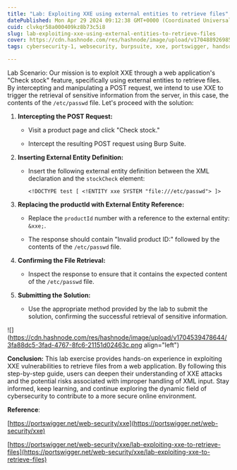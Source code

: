 ```yaml
---
title: "Lab: Exploiting XXE using external entities to retrieve files"
datePublished: Mon Apr 29 2024 09:12:38 GMT+0000 (Coordinated Universal Time)
cuid: clvkqr58a000409kz8b73c5i8
slug: lab-exploiting-xxe-using-external-entities-to-retrieve-files
cover: https://cdn.hashnode.com/res/hashnode/image/upload/v1704889269853/10b04349-ab3e-4de1-8dfd-a5c1d5191b77.png
tags: cybersecurity-1, websecurity, burpsuite, xxe, portswigger, handson, burp-suite

---
```


Lab Scenario: Our mission is to exploit XXE through a web application's "Check stock" feature, specifically using external entities to retrieve files. By intercepting and manipulating a POST request, we intend to use XXE to trigger the retrieval of sensitive information from the server, in this case, the contents of the `/etc/passwd` file. Let's proceed with the solution:

1. **Intercepting the POST Request:**
    
    * Visit a product page and click "Check stock."
        
    * Intercept the resulting POST request using Burp Suite.
        
2. **Inserting External Entity Definition:**
    
    * Insert the following external entity definition between the XML declaration and the `stockCheck` element:
        
        ```plaintext
        <!DOCTYPE test [ <!ENTITY xxe SYSTEM "file:///etc/passwd"> ]>
        ```
        
3. **Replacing the productId with External Entity Reference:**
    
    * Replace the `productId` number with a reference to the external entity: `&xxe;`.
        
    * The response should contain "Invalid product ID:" followed by the contents of the `/etc/passwd` file.
        
4. **Confirming the File Retrieval:**
    
    * Inspect the response to ensure that it contains the expected content of the `/etc/passwd` file.
        
5. **Submitting the Solution:**
    
    * Use the appropriate method provided by the lab to submit the solution, confirming the successful retrieval of sensitive information.
        

![](https://cdn.hashnode.com/res/hashnode/image/upload/v1704539478644/3fa88dc5-3fad-4767-8fc6-21151d02463c.png align="left")

**Conclusion:** This lab exercise provides hands-on experience in exploiting XXE vulnerabilities to retrieve files from a web application. By following this step-by-step guide, users can deepen their understanding of XXE attacks and the potential risks associated with improper handling of XML input. Stay informed, keep learning, and continue exploring the dynamic field of cybersecurity to contribute to a more secure online environment.

**Reference**:

[https://portswigger.net/web-security/xxe](https://portswigger.net/web-security/xxe)

[https://portswigger.net/web-security/xxe/lab-exploiting-xxe-to-retrieve-files](https://portswigger.net/web-security/xxe/lab-exploiting-xxe-to-retrieve-files)